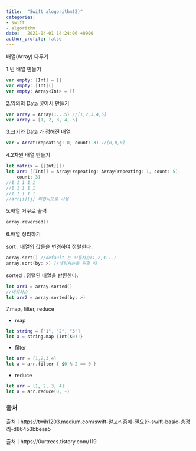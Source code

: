 ```yaml
---
title:  "Swift alogorithm(2)"
categories:
- swift
- algorithm
date:   2021-04-01 14:24:06 +0900
author_profile: false
---
```

배열(Array) 다루기

1.빈 배열 만들기
```swift
var empty: [Int] = []
var empty: [Int]()
var empty: Array<Int> = []
```

2.임의의 Data 넣어서 만들기
```swift
var array = Array(1...5) //[1,2,3,4,5]
var array = [1, 2, 3, 4, 5]
```

3.크기와 Data 가 정해진 배열
```swift
var = Arrat(repeating: 0, count: 3) //[0,0,0]
```

4.2차원 배열 만들기
```swift
let matrix = [[Int]]()
let arr: [[Int]] = Array(repeating: Array(repeating: 1, count: 5),
    count: 3)
//1 1 1 1 1
//1 1 1 1 1
//1 1 1 1 1
//arr[i][j] 이런식으로 사용
```

5.배열 거꾸로 출력
```swift
array.reversed()
```

6.배열 정리하기

sort : 배열의 값들을 변경하여 정렬한다.
```swift
array.sort() //default 는 오름차순(1,2,3...)
array.sort(by: >) //내림차순을 원할 때
```
sorted : 정렬된 배열을 반환한다.
```swift
let arr1 = array.sorted()
//내림차순
let arr2 = array.sorted(by: >)
```

7.map, filter, reduce

- map
```swift
let string = ["1", "2", "3"]
let a = string.map {Int($0)!}
```

- filter
```swift
let arr = [1,2,3,4]
let a = arr.filter { $0 % 2 == 0 }
```

- reduce
```swift
let arr = [1, 2, 3, 4]
let a = arr.reduce(0, +)
```

### 출처
출처ㅣhttps://twih1203.medium.com/swift-알고리즘에-필요한-swift-basic-총정리-d86453bbeaa5

출처ㅣhttps://0urtrees.tistory.com/119


